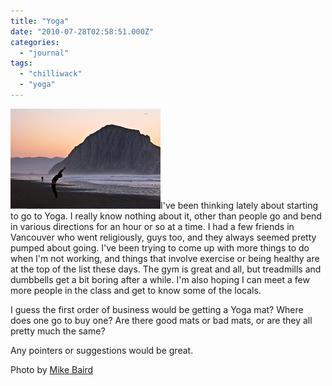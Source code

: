 ```yaml
---
title: "Yoga"
date: "2010-07-28T02:58:51.000Z"
categories: 
  - "journal"
tags: 
  - "chilliwack"
  - "yoga"
---
```


[![](images/3178757768_893d5ab08e_m.jpg)](http://farm4.static.flickr.com/3093/3178757768_893d5ab08e_m.jpg)I've been thinking lately about starting to go to Yoga. I really know nothing about it, other than people go and bend in various directions for an hour or so at a time. I had a few friends in Vancouver who went religiously, guys too, and they always seemed pretty pumped about going. I've been trying to come up with more things to do when I'm not working, and things that involve exercise or being healthy are at the top of the list these days. The gym is great and all, but treadmills and dumbbells get a bit boring after a while. I'm also hoping I can meet a few more people in the class and get to know some of the locals.

I guess the first order of business would be getting a Yoga mat? Where does one go to buy one? Are there good mats or bad mats, or are they all pretty much the same?

Any pointers or suggestions would be great.

Photo by [Mike Baird](http://www.flickr.com/photos/mikebaird/)
